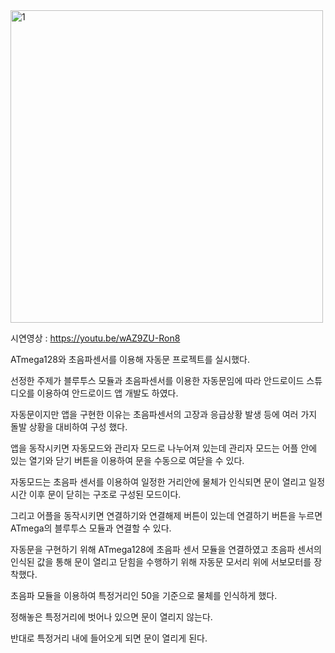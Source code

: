 <img width="500" alt="1" src="https://user-images.githubusercontent.com/79968300/178917509-c6efbea2-940c-404d-8706-4f17bcfff278.PNG">


시연영상 : https://youtu.be/wAZ9ZU-Ron8

ATmega128와 초음파센서를 이용해 자동문 프로젝트를 실시했다. 

선정한 주제가 블루투스 모듈과 초음파센서를 이용한 자동문임에 따라 안드로이드 스튜디오를 이용하여 안드로이드 앱 개발도 하였다. 

자동문이지만 앱을 구현한 이유는 초음파센서의 고장과 응급상황 발생 등에 여러 가지 돌발 상황을 대비하여 구성 했다. 

앱을 동작시키면 자동모드와 관리자 모드로 나누어져 있는데 관리자 모드는 어플 안에 있는 열기와 닫기 버튼을 이용하여 문을 수동으로 여닫을 수 있다. 

자동모드는 초음파 센서를 이용하여 일정한 거리안에 물체가 인식되면 문이 열리고 일정 시간 이후 문이 닫히는 구조로 구성된 모드이다. 

그리고 어플을 동작시키면 연결하기와 연결해제 버튼이 있는데 연결하기 버튼을 누르면 ATmega의 블루투스 모듈과 연결할 수 있다. 

자동문을 구현하기 위해 ATmega128에 초음파 센서 모듈을 연결하였고 초음파 센서의 인식된 값을 통해 문이 열리고 닫힘을 수행하기 위해 자동문 모서리 위에 서보모터를 장착했다.


초음파 모듈을 이용하여 특정거리인 50을 기준으로 물체를 인식하게 했다. 

정해놓은 특정거리에 벗어나 있으면 문이 열리지 않는다. 

반대로 특정거리 내에 들어오게 되면 문이 열리게 된다.
